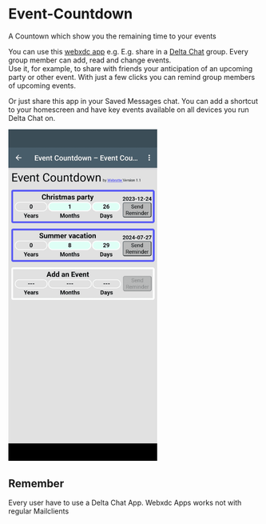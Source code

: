# Event-Countdown
A Countown which show you the remaining time to your events

You can use this [webxdc app](https://github.com/webxdc) e.g.  E.g. share in a [Delta Chat](https://github.com/deltachat/) group.
  Every group member can add, read and change events.
  <br>
 Use it, for example, to share with friends your anticipation of an upcoming party or other event.  With just a few clicks you can remind group members of upcoming events.

  Or just share this app in your Saved Messages chat.  You can add a shortcut to your homescreen and have key events available on all devices you run Delta Chat on.

  <img alt="Screenshot" src="https://github.com/webratte/Event-Countdown/blob/main/screenshots/Screenshot.png" width="298" />

## Remember
Every user have to use a Delta Chat App. Webxdc Apps works not with regular Mailclients
